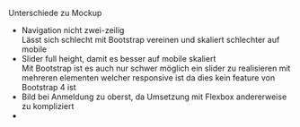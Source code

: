 Unterschiede zu Mockup
- Navigation nicht zwei-zeilig  
  Lässt sich schlecht mit Bootstrap vereinen und skaliert schlechter auf mobile
- Slider full height, damit es besser auf mobile skaliert  
  Mit Bootstrap ist es auch nur schwer möglich ein slider zu realisieren mit mehreren elementen welcher responsive ist da dies kein feature von Bootstrap 4 ist
- Bild bei Anmeldung zu oberst, da Umsetzung mit Flexbox andererweise zu kompliziert
- 
